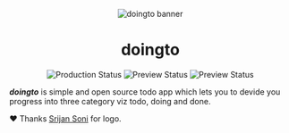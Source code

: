 <p align="center">
    <img src="https://doingto.live/images/ogimage.png" alt="doingto banner">
</p>

<h1 align="center">doingto</h1>

<p align="center">
    <img alt="Production Status" src="https://img.shields.io/github/deployments/KunalSin9h/doingto/Production?label=Production&style=for-the-badge">
    <img alt="Preview Status" src="https://img.shields.io/github/v/release/KunalSin9h/doingto?style=for-the-badge">
    <img alt="Preview Status" src="https://img.shields.io/github/license/KunalSin9h/doingto?color=pink&style=for-the-badge">
</p>


***doingto*** is simple and open source todo app which lets you to devide you progress into three category viz todo, doing and done.

 ❤️ Thanks [Srijan Soni](https://github.com/srijan0412) for logo.
